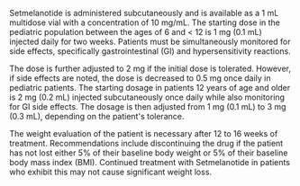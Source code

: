 Setmelanotide is administered subcutaneously and is available as a 1 mL multidose vial with a concentration of 10 mg/mL. The starting dose in the pediatric population between the ages of 6 and < 12 is 1 mg (0.1 mL) injected daily for two weeks. Patients must be simultaneously monitored for side effects, specifically gastrointestinal (GI) and hypersensitivity reactions.

The dose is further adjusted to 2 mg if the initial dose is tolerated. However, if side effects are noted, the dose is decreased to 0.5 mg once daily in pediatric patients. The starting dosage in patients 12 years of age and older is 2 mg (0.2 mL) injected subcutaneously once daily while also monitoring for GI side effects. The dosage is then adjusted from 1 mg (0.1 mL) to 3 mg (0.3 mL), depending on the patient's tolerance.

The weight evaluation of the patient is necessary after 12 to 16 weeks of treatment. Recommendations include discontinuing the drug if the patient has not lost either 5% of their baseline body weight or 5% of their baseline body mass index (BMI). Continued treatment with Setmelanotide in patients who exhibit this may not cause significant weight loss.